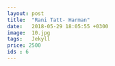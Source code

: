 ```yaml
---
layout: post
title:  "Rani Tatt- Harman"
date:   2018-05-29 18:05:55 +0300
image:  10.jpg
tags:   Jekyll
price: 2500
ids : 6
---
```

